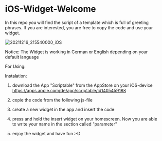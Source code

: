 # iOS-Widget-Welcome
In this repo you will find the script of a template which is full of greeting phrases. If you are interested, you are free to copy the code and use your widget.




![20211216_215540000_iOS](https://user-images.githubusercontent.com/72035881/146455653-94bb10bf-29bb-4f83-832b-9201d820e4fc.jpg)

Notice:
The Widget is working in German or English depending on your default language


For Using:

Instalation:

1. download the App "Scriptable" from the AppStore on your iOS-device
    https://apps.apple.com/de/app/scriptable/id1405459188

2. copie the code from the following js-file

3. create a new widget in the app and insert the code

4. press and hold the insert widget on your homescreen. Now you are able to write your name in the section called "parameter"

5. enjoy the widget and have fun :-D
